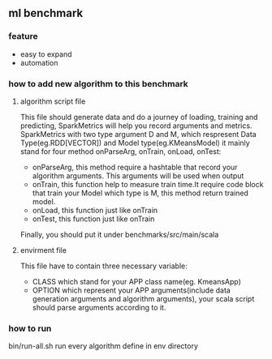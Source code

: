 ## ml benchmark

### feature
* easy to expand
* automation

### how to add new algorithm to this benchmark
1. algorithm script file

    This file should generate data and do a journey of loading, training and predicting, SparkMetrics will help you record  arguments and metrics.
    SparkMetrics with two type argument D and M, which respresent Data Type(eg.RDD[VECTOR]) and Model type(eg.KMeansModel)
    it mainly stand for four method onParseArg, onTrain, onLoad, onTest:
    * onParseArg, this method require a hashtable that record your algorithm arguments. This arguments will be used when output
    * onTrain, this function help to measure train time.It require code block that train your Model which type is M, this method return trained model.
    * onLoad, this function just like onTrain
    * onTest, this function just like onTrain

    Finally, you should put it under benchmarks/src/main/scala


2. envirment file

    This file have to contain three necessary variable:
    * CLASS  which stand for your APP class name(eg. KmeansApp)
    * OPTION which represent your APP arguments(include data generation arguments and algorithm arguments), your scala script should parse arguments according to
    it.


### how to run
bin/run-all.sh     run every algorithm define in env directory
